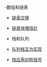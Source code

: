 -数组和链表

- [链表交换](数组与链表/链表交换)

- [链表快慢指针](数组与链表/链表快慢指针.md)

-  栈和队列

- [队列栈互为实现](栈和队列/队列栈互为实现)

- [栈应用对称括号](栈和队列/栈应用对称括号)